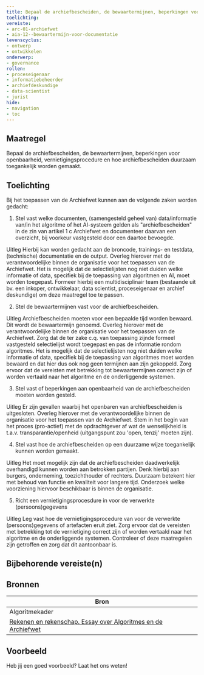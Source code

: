 ```yaml
---
title: Bepaal de archiefbescheiden, de bewaartermijnen, beperkingen voor openbaarheid, vernietigingsprocedure en hoe archiefbescheiden duurzaam toegankelijk worden gemaakt. 
toelichting: 
vereiste:
- arc-01-archiefwet
- aia-12--bewaartermijn-voor-documentatie
levenscyclus:
- ontwerp
- ontwikkelen
onderwerp:
- governance
rollen:
- proceseigenaar
- informatiebeheerder
- archiefdeskundige
- data-scientist
- jurist
hide:
- navigation
- toc
---
```


<!-- tags -->

## Maatregel

Bepaal de archiefbescheiden, de bewaartermijnen, beperkingen voor openbaarheid, vernietigingsprocedure en hoe archiefbescheiden duurzaam toegankelijk worden gemaakt. 


## Toelichting

Bij het toepassen van de Archiefwet kunnen aan de volgende zaken worden gedacht:

1. Stel vast welke documenten, (samengesteld geheel van) data/informatie van/in het algoritme of het AI-systeem gelden als "archiefbescheiden" in de zin van artikel 1 c Archiefwet en documenteer daarvan een overzicht, bij voorkeur vastgesteld door een daartoe bevoegde.

Uitleg
Hierbij kan worden gedacht aan de broncode, trainings- en testdata, (technische) documentatie en de output.
Overleg hierover met de verantwoordelijke binnen de organisatie voor het toepassen van de Archiefwet.
Het is mogelijk dat de selectielijsten nog niet duiden welke informatie of data, specifiek bij de toepassing van algoritmen en AI, moet worden toegepast. Formeer hierbij een multidisciplinair  team (bestaande uit bv.
een inkoper, ontwikkelaar, data scientist, proceseigenaar en archief deskundige) om deze maatregel toe te passen.

2. Stel de bewaartermijnen vast voor de archiefbescheiden.

Uitleg
Archiefbescheiden moeten voor een bepaalde tijd worden bewaard. Dit wordt de bewaartermijn genoemd. Overleg hierover met de verantwoordelijke binnen de organisatie voor het toepassen van de Archiefwet. Zorg dat de ter zake c.q. van toepassing zijnde formeel vastgesteld selectielijst wordt toegepast en pas de informatie rondom algoritmes. Het is mogelijk dat de selectielijsten nog niet duiden welke informatie of data, specifiek bij de toepassing van algoritmes moet worden bewaard en dat hier dus ook nog geen termijnen aan zijn gekoppeld. Zorg ervoor dat de vereisten met betrekking tot bewaartermijnen correct zijn of worden vertaald naar het algoritme en de onderliggende systemen.

3. Stel vast of beperkingen aan openbaarheid van de archiefbescheiden moeten worden gesteld.

Uitleg
Er zijn gevallen waarbij het openbaren van archiefbescheiden is uitgesloten. Overleg hierover met de verantwoordelijke binnen de organisatie voor het toepassen van de Archiefwet. Stem in het begin van het proces (pro-actief) met de opdrachtgever af wat de wenselijkheid is t.a.v. transparantie/openheid (uitgangspunt zou 'open, tenzij' moeten zijn).

4. Stel vast hoe de archiefbescheiden op een duurzame wijze toegankelijk kunnen worden gemaakt.

Uitleg
Het moet mogelijk zijn dat de archiefbescheiden daadwerkelijk overhandigd kunnen worden aan betrokken partijen. Denk hierbij aan burgers, onderneming, toezichthouder of rechters. Duurzaam betekent hier met behoud van functie en kwaliteit voor langere tijd. Onderzoek welke voorziening hiervoor beschikbaar is binnen de organisatie.

5. Richt een vernietigingsprocesdure in voor de verwerkte (persoons)gegevens

Uitleg
Leg vast hoe de vernietigingsprocedure van voor de verwerkte (persoons)gegevens of artefacten eruit ziet. Zorg ervoor dat de vereisten met betrekking tot de vernietiging correct zijn of worden vertaald naar het algoritme en de onderliggende systemen. Controleer of deze maatregelen zijn getroffen en zorg dat dit aantoonbaar is.

## Bijbehorende vereiste(n)

<!-- list_vereisten_on_maatregelen_page -->

## Bronnen

| Bron                        |
|-----------------------------|
| Algoritmekader |
|[Rekenen en rekenschap. Essay over Algoritmes en de Archiefwet](https://www.inspectie-oe.nl/binaries/inspectie-oe/documenten/publicatie/2021/01/21/rekenen-en-rekenschap/Rekenen+en+rekenschap%2C+Algoritme+en+de+Archiefwet+essay+door+Petra+Helwig+BJu+Tijdschrift+voor+Toezicht++aflevering+1+2020.pdf)|

## Voorbeeld

Heb jij een goed voorbeeld? Laat het ons weten!

